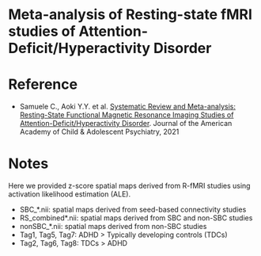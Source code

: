 # Meta-analysis of Resting-state fMRI studies of Attention-Deficit/Hyperactivity Disorder

# Reference
- Samuele C., Aoki Y.Y. et al. [Systematic Review and Meta-analysis: Resting-State Functional Magnetic Resonance Imaging Studies of Attention-Deficit/Hyperactivity Disorder](https://www.sciencedirect.com/science/article/pii/S0890856720314143). Journal of the American Academy of Child & Adolescent Psychiatry, 2021


# Notes
Here we provided z-score spatial maps derived from R-fMRI studies using activation likelihood estimation (ALE).

- SBC_*.nii: spatial maps derived from seed-based connectivity studies
- RS_combined*.nii: spatial maps derived from SBC and non-SBC studies
- nonSBC_*.nii: spatial maps derived from non-SBC studies
- Tag1, Tag5, Tag7: ADHD > Typically developing controls (TDCs)
- Tag2, Tag6, Tag8: TDCs > ADHD
